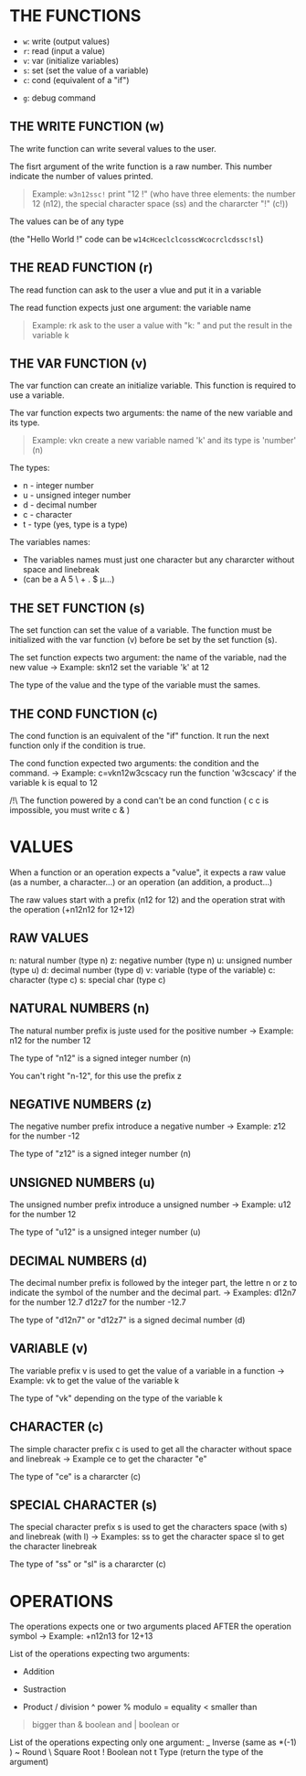 
# THE FUNCTIONS

- `w`: write (output values)
- `r`: read  (input a value)
- `v`: var   (initialize variables)
- `s`: set   (set the value of a variable)
- `c`: cond  (equivalent of a "if")

+ `g`: debug command

## THE WRITE FUNCTION (w)

The write function can write several values to the user.

The fisrt argument of the write function is a raw number. This number indicate the number of values printed.

> Example: `w3n12ssc!` print "12 !" (who have three elements: the number 12 (n12), the special character space (ss) and the chararcter "!" (c!))

The values can be of any type

(the "Hello World !" code can be `w14cHceclclcosscWcocrclcdssc!sl`)

## THE READ FUNCTION (r)

The read function can ask to the user a vlue and put it in a variable

The read function expects just one argument: the variable name
 
> Example: rk ask to the user a value with "k: " and put the result in the variable k

## THE VAR FUNCTION (v)

The var function can create an initialize variable. This function is required to use a variable.

The var function expects two arguments: the name of the new variable and its type.

> Example: vkn create a new variable named 'k' and its type is 'number' (n)

The types:
- n - integer number
- u - unsigned integer number
- d - decimal number
- c - character
- t - type (yes, type is a type)

The variables names:
- The variables names must just one character but any chararcter without space and linebreak
- (can be a A 5 \ + . $ µ...)

## THE SET FUNCTION (s)

The set function can set the value of a variable. The function must be initialized with the var function (v) before be set by the set function (s).

The set function expects two argument: the name of the variable, nad the new value
 -> Example: skn12 set the variable 'k' at 12

The type of the value and the type of the variable must the sames.



## THE COND FUNCTION (c)

The cond function is an equivalent of the "if" function.
It run the next function only if the condition is true.

The cond function expected two arguments: the condition and the command.
 -> Example: c=vkn12w3cscacy run the function 'w3cscacy' if the variable k is equal to 12

/!\ The function powered by a cond can't be an cond function
 ( c <condition1> c <condition2> <function> is impossible, you must write c <condition1> & <condition2> <function>)

# VALUES

When a function or an operation expects a "value", it expects a raw value (as a number, a character...) or an operation (an addition, a product...)

The raw values start with a prefix (n12 for 12) and the operation strat with the operation (+n12n12 for 12+12)

## RAW VALUES

n: natural number  (type n)
z: negative number (type n)
u: unsigned number (type u)
d: decimal number  (type d)
v: variable        (type of the variable)
c: character       (type c)
s: special char    (type c)



## NATURAL NUMBERS (n)

The natural number prefix is juste used for the positive number
 -> Example: n12 for the number 12

The type of "n12" is a signed integer number (n)

You can't right "n-12", for this use the prefix z



## NEGATIVE NUMBERS (z)

The negative number prefix introduce a negative number
 -> Example: z12 for the number -12

The type of "z12" is a signed integer number (n)



## UNSIGNED NUMBERS (u)

The unsigned number prefix introduce a unsigned number
 -> Example: u12 for the number 12

The type of "u12" is a unsigned integer number (u)



## DECIMAL NUMBERS (d)

The decimal number prefix is followed by the integer part, the lettre n or z to indicate the symbol of the number and the decimal part.
 -> Examples: d12n7 for the number 12.7
              d12z7 for the number -12.7

The type of "d12n7" or "d12z7" is a signed decimal number (d)



## VARIABLE (v)

The variable prefix v is used to get the value of a variable in a function
 -> Example: vk to get the value of the variable k

The type of "vk" depending on the type of the variable k



## CHARACTER (c)

The simple character prefix c is used to get all the character without space and linebreak
 -> Example ce to get the character "e"

The type of "ce" is a chararcter (c)



## SPECIAL CHARACTER (s)

The special character prefix s is used to get the characters space (with s) and linebreak (with l)
 -> Examples: ss to get the character space
              sl to get the character linebreak

The type of "ss" or "sl" is a chararcter (c)

# OPERATIONS

The operations expects one or two arguments placed AFTER the operation symbol
 -> Example: +n12n13 for 12+13

List of the operations expecting two arguments:
+ Addition
- Sustraction
* Product
/ division
^ power
% modulo
= equality
< smaller than
> bigger than
& boolean and
| boolean or

List of the operations expecting only one argument:
_ Inverse     (same as *(-1) )
~ Round
\ Square Root
! Boolean not
t Type        (return the type of the argument)


